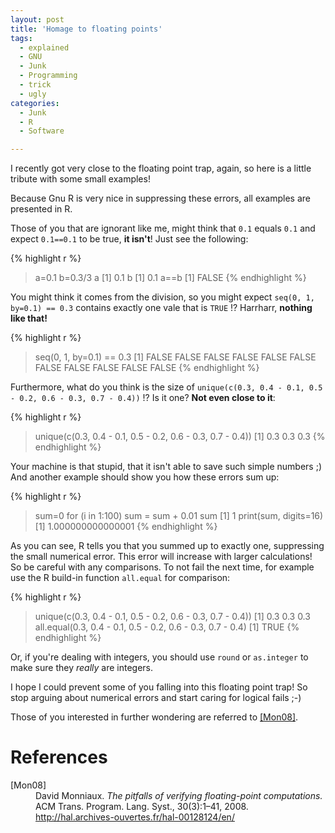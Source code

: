 ```yaml
---
layout: post
title: 'Homage to floating points'
tags:
  - explained
  - GNU
  - Junk
  - Programming
  - trick
  - ugly
categories:
  - Junk
  - R
  - Software

---
```


I recently got very close to the floating point trap, again, so here is a little tribute with some small examples!


Because Gnu R is very nice in suppressing these errors, all examples are presented in R.

Those of you that are ignorant like me, might think that  `0.1`  equals  `0.1`  and expect  `0.1==0.1`  to be true, <strong>it isn't</strong>! Just see the following:



{% highlight r %}
> a=0.1
> b=0.3/3
> a
[1] 0.1
> b
[1] 0.1
> a==b
[1] FALSE
{% endhighlight %}



You might think it comes from the division, so you might expect  `seq(0, 1, by=0.1) == 0.3`  contains exactly one vale that is  `TRUE` !? Harrharr, <strong>nothing like that!</strong>



{% highlight r %}
> seq(0, 1, by=0.1) == 0.3
 [1] FALSE FALSE FALSE FALSE FALSE FALSE FALSE FALSE FALSE FALSE FALSE
{% endhighlight %}



Furthermore, what do you think is the size of  `unique(c(0.3, 0.4 - 0.1, 0.5 - 0.2, 0.6 - 0.3, 0.7 - 0.4))` !? Is it one? <strong>Not even close to it</strong>:



{% highlight r %}
> unique(c(0.3, 0.4 - 0.1, 0.5 - 0.2, 0.6 - 0.3, 0.7 - 0.4))
[1] 0.3 0.3 0.3
{% endhighlight %}



Your machine is that stupid, that it isn't able to save such simple numbers ;)
And another example should show you how these errors sum up:



{% highlight r %}
> sum=0
> for (i in 1:100) sum = sum + 0.01
> sum
[1] 1
> print(sum, digits=16)
[1] 1.000000000000001
{% endhighlight %}



As you can see, R tells you that you summed up to exactly one, suppressing the small numerical error. This error will increase with larger calculations! So be careful with any comparisons.
To not fail the next time, for example use the R build-in function  `all.equal`  for comparison:



{% highlight r %}
> unique(c(0.3, 0.4 - 0.1, 0.5 - 0.2, 0.6 - 0.3, 0.7 - 0.4))
[1] 0.3 0.3 0.3
> all.equal(0.3, 0.4 - 0.1, 0.5 - 0.2, 0.6 - 0.3, 0.7 - 0.4)
[1] TRUE
{% endhighlight %}



Or, if you're dealing with integers, you should use  `round`  or  `as.integer`  to make sure they <em>really</em> are integers.

I hope I could prevent some of you falling into this floating point trap! So stop arguing about numerical errors and start caring for logical fails ;-)

Those of you interested in further wondering are referred to <a href="#Mon08">[Mon08]</a>.

<h1>References</h1>
<dl>
 <dt><a name='Mon08'>[Mon08]</a></dt>
 	<dd>David Monniaux.
 		<em>The pitfalls of verifying floating-point computations.</em>
 		ACM Trans. Program. Lang. Syst., 30(3):1–41, 2008.
		<a href="http://hal.archives-ouvertes.fr/hal-00128124/en/">http://hal.archives-ouvertes.fr/hal-00128124/en/</a>
	</dd>
</dl>

